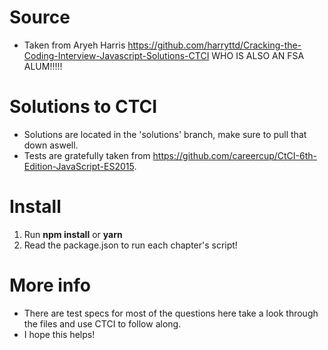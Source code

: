 # Source
- Taken from
Aryeh Harris https://github.com/harryttd/Cracking-the-Coding-Interview-Javascript-Solutions-CTCI WHO IS ALSO AN FSA ALUM!!!!!

# Solutions to CTCI
- Solutions are located in the 'solutions' branch, make sure to pull that down aswell.
- Tests are gratefully taken from https://github.com/careercup/CtCI-6th-Edition-JavaScript-ES2015.

# Install
1. Run __npm install__ or __yarn__
2. Read the package.json to run each chapter's script!

# More info

- There are test specs for most of the questions here take a look through the files and use CTCI to follow along.
- I hope this helps!
